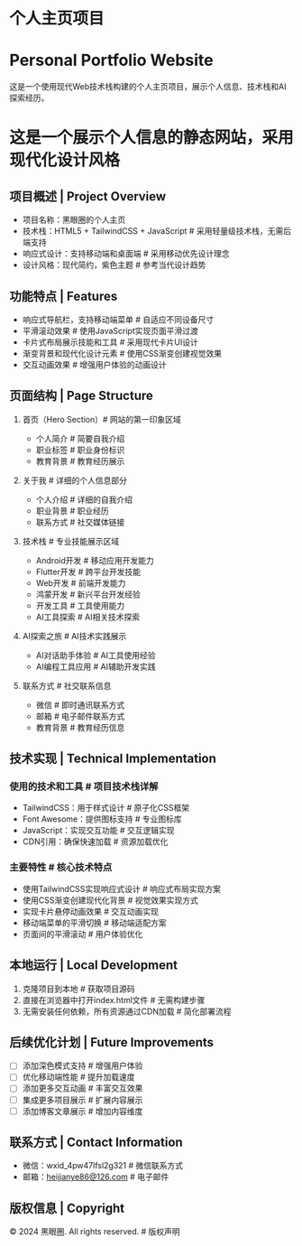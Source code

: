 # 个人主页项目
# Personal Portfolio Website

这是一个使用现代Web技术栈构建的个人主页项目，展示个人信息、技术栈和AI探索经历。
# 这是一个展示个人信息的静态网站，采用现代化设计风格

## 项目概述 | Project Overview

- 项目名称：黑眼圈的个人主页
- 技术栈：HTML5 + TailwindCSS + JavaScript # 采用轻量级技术栈，无需后端支持
- 响应式设计：支持移动端和桌面端 # 采用移动优先设计理念
- 设计风格：现代简约，紫色主题 # 参考当代设计趋势

## 功能特点 | Features

- 响应式导航栏，支持移动端菜单 # 自适应不同设备尺寸
- 平滑滚动效果 # 使用JavaScript实现页面平滑过渡
- 卡片式布局展示技能和工具 # 采用现代卡片UI设计
- 渐变背景和现代化设计元素 # 使用CSS渐变创建视觉效果
- 交互动画效果 # 增强用户体验的动画设计

## 页面结构 | Page Structure

1. 首页（Hero Section）# 网站的第一印象区域
   - 个人简介 # 简要自我介绍
   - 职业标签 # 职业身份标识
   - 教育背景 # 教育经历展示

2. 关于我 # 详细的个人信息部分
   - 个人介绍 # 详细的自我介绍
   - 职业背景 # 职业经历
   - 联系方式 # 社交媒体链接

3. 技术栈 # 专业技能展示区域
   - Android开发 # 移动应用开发能力
   - Flutter开发 # 跨平台开发技能
   - Web开发 # 前端开发能力
   - 鸿蒙开发 # 新兴平台开发经验
   - 开发工具 # 工具使用能力
   - AI工具探索 # AI相关技术探索

4. AI探索之旅 # AI技术实践展示
   - AI对话助手体验 # AI工具使用经验
   - AI编程工具应用 # AI辅助开发实践

5. 联系方式 # 社交联系信息
   - 微信 # 即时通讯联系方式
   - 邮箱 # 电子邮件联系方式
   - 教育背景 # 教育经历信息

## 技术实现 | Technical Implementation

### 使用的技术和工具 # 项目技术栈详解

- TailwindCSS：用于样式设计 # 原子化CSS框架
- Font Awesome：提供图标支持 # 专业图标库
- JavaScript：实现交互功能 # 交互逻辑实现
- CDN引用：确保快速加载 # 资源加载优化

### 主要特性 # 核心技术特点

- 使用TailwindCSS实现响应式设计 # 响应式布局实现方案
- 使用CSS渐变创建现代化背景 # 视觉效果实现方式
- 实现卡片悬停动画效果 # 交互动画实现
- 移动端菜单的平滑切换 # 移动端适配方案
- 页面间的平滑滚动 # 用户体验优化

## 本地运行 | Local Development

1. 克隆项目到本地 # 获取项目源码
2. 直接在浏览器中打开index.html文件 # 无需构建步骤
3. 无需安装任何依赖，所有资源通过CDN加载 # 简化部署流程

## 后续优化计划 | Future Improvements

- [ ] 添加深色模式支持 # 增强用户体验
- [ ] 优化移动端性能 # 提升加载速度
- [ ] 添加更多交互动画 # 丰富交互效果
- [ ] 集成更多项目展示 # 扩展内容展示
- [ ] 添加博客文章展示 # 增加内容维度

## 联系方式 | Contact Information

- 微信：wxid_4pw47lfsl2g321 # 微信联系方式
- 邮箱：heijianye86@126.com # 电子邮件

## 版权信息 | Copyright

© 2024 黑眼圈. All rights reserved. # 版权声明